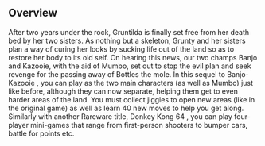 ## Overview

After two years under the rock, Gruntilda is finally set free from her death bed by her two sisters. As nothing but a skeleton, Grunty and her sisters plan a way of curing her looks by sucking life out of the land so as to restore her body to its old self. On hearing this news, our two champs Banjo and Kazooie, with the aid of Mumbo, set out to stop the evil plan and seek revenge for the passing away of Bottles the mole. In this sequel to Banjo-Kazooie , you can play as the two main characters (as well as Mumbo) just like before, although they can now separate, helping them get to even harder areas of the land. You must collect jiggies to open new areas (like in the original game) as well as learn 40 new moves to help you get along. Similarly with another Rareware title, Donkey Kong 64 , you can play four-player mini-games that range from first-person shooters to bumper cars, battle for points etc.